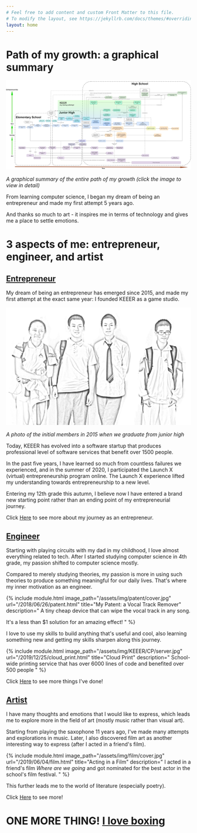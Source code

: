 ```yaml
---
# Feel free to add content and custom Front Matter to this file.
# To modify the layout, see https://jekyllrb.com/docs/themes/#overriding-theme-defaults
layout: home
---
```


# Path of my growth: a graphical summary

[![My image alt description](/assets/img/Timeline.png)](https://viewer.diagrams.net/?highlight=0000ff&edit=_blank&layers=1&nav=1&title=Timeline.drawio#R7V1Zd%2BI42v41OTNzQY7l3Zcha1XXkq6kp7uuvmNsEdxtbI9tEtK%2F%2FpPkFUmAAK9paqarglli9L7Puy8XyvVyfR%2Fb0eJr6EL%2FQpbc9YVycyHLwJAM9A%2B%2B8l5cUeXsykvsufm16sKT9zfML0r51ZXnwmTjhWkY%2BqkXbV50wiCATrpxzY7j8G3zZfPQ3%2Fytkf0CmQtPju2zV3%2F33HSRXTU1qbr%2BAL2XRfGbgZQ%2Fs7SLF%2BcXkoXthm%2B1S8rthXIdh2Ga%2FbRcX0Mfn15xLtn77rY8W95YDINU5A3K9O2TJX15%2BL58eDV%2BTt%2F99dqb5J%2Fyavur%2FAvnN5u%2BFycQh6vAhfhDwIUytWMnJxKikDJ17WRRPpekcfgXvA79MCZvVSTyBz0z93y%2FuB6EAXr79CW2XQ%2FdOnUZf%2BCjnaYwDtBFE92Kgv4D5N%2FiNxSEkPEnh0Ga35CsosfsqRRfEcYpXNcu5ad0D8MlTON39JLiWTWnWM6zE1Aw41vFAXpxbVGjvmnlF%2B2c617KD68Ig37IaXMAndQznVg6yZa2SShdYwkFSqzWKQVUpS1SyWdSMaQyTBpSHEppEodQVhN0%2BvPnn7fefTQNHEt6Nr4E0n%2Fv%2F29iMGSBLhL9%2BcMwThfhSxjY%2Fm11dVoRDpOges2XMIxyiv0J0%2FQ9Pz57lYbo0iJd%2BvmzcO2lf9R%2B%2Fok%2F6lLLH92s808mD96LBwH6un%2FUH9TehR9WbyOPivdtpVsSrmIH7jiaQtHa8QtMd7wul0r43HZyQQx9O%2FVeN1Vq4wRlddmjb%2BNf73ixs%2FLShLAb4jaknPFl13b3IPNt4aXwKbLJYb0hC2eTmHUIImi6NjTnDg%2B0umPC2bwZKMnSJpR4ygnIHCSpbQEJKGckbTsbWRBJQB4UlFgd9pSuXPz7E3sdRgusWNBHBPiCs0D2%2BIWs20sMj2CWRISgzgIiHNiNIgwCV4MGD2GWbii23g7CVL1vhOmAOcYOEVah6mftmaEgTBVEmGb1hTD3Vnq%2BfnkIo5%2FW%2B6%2Bfn34N%2Fwue%2B7U%2BNikqHUVReR9JKexK2q0ClE5I3Ruld911TZZOV57vesHLpmmyfE%2BgPx%2BhRaJoAhYJz7ZvzyKRmGMcmUWyF13Ho8gcJYpMjkVixyk%2BA2TkZ2BCRoiPvtHUQz%2B84B%2B%2BegF0YnueFs%2BgX10%2BybBIsrAj%2FOMCrm1EefSSCMYeun0YV1cfi0uyCBrXsAhpctA51%2FD%2FuOgkf3JXvHY9%2B9OQlWNtolbu28gB%2BthB2x5mLVE3QhsUaC0GtF%2BgHQcZWqM4fInt5TJ7RHwJ%2FFvQf1Py%2F9HpQdXYRJTZN6JU9YyorUgR9cyLfNVAIFXcN0cROuEyCpMMTskCQnxtuUo8p1EsdeODa9rQfHB59DZli2DSRPWTMSwwaQyYHhGWPMeL7LSMcEEfLtGR2OTGinAXQRtMvdQLg2SEykqXB6as5F5jXAPHlyGKL3NY%2BDIYfIGE%2BGwxJkiOr2%2FfPz2ifz6vAg9x%2BvigRCc3%2B4eSfIbSPoTsh9Kw4h%2BADYDIgfvRoGSpA4MSYF3YD3jsVdXaUM5dNs8ibOvZKIIiTB5WNKi47xqWvtouBhEpx5h7MbENXuwlvrbKPdlG4kHb0UPh7frq7vruqmEftrc8iCxQNggD9wrXyV5s1IuVB1s7xM06su31YxUiKhCUmeNjELGf0RVBRt%2BoNmMJUVwTxkP%2BGx5DL0hrvhVdoiNRBM4gnr%2BrojHzQXQUZKJRH5SdDPNBhFnKr308%2FyijiXmcIE1FYxfysAxCmY1d5NIUC9BardtvgZe%2B59gflwDVDVaAmp3KT9b6u8u11I%2FHe%2FT3faarLrTp3PZ8dJjaGM%2FZ4Jh7nZ6zcrb2tp%2BNqBJUhlWNW9x3HTs5xUobL0lXrhcWyflZXKTmf7m9vf0xQiCZdJm7yrEAeY0j7SFL7sUCHAWyCum%2BH1lgUOalSVuBouakJfVsTrIO4F0cLgsH0AnzorgIwpjNqXwER2VgnGSBhhwVS9%2F8ILppp23Gss72wz6zYD9vNh4tIm9FmCVNOMULIswEyXaeBEChpBTd17r3DbpEMVl2D42ynHpOV57OcoXZM3qWkzvgOINjuZ057kCOM0QVcEdO0pbmAOIkff36PYsyjDy8ACR5i925LzCut%2BYWscGzG%2FgK%2FTAiJ88Ukl%2FH2NSMa09tVJKPnD6ADjPz0n%2BdJi6KD96gT%2BK9BJg8m52GbPSAod4zOmccEP32Lxy4C2032UZI9rO0abK0yQ0nK8eBSfJRaKyJkZh2ERsjcfHBZ3W2veZ4vwE1rJxEcd%2F1eso4dFdO5teHsffiIWrhG%2Fahg3AQ4OJkybUDh6SBR1qsbFD6rf9iZQDOpf%2FbuVQXRBcAonnljuClM%2FB6Qsgi4BodaBSq1Euz%2BgaNypbYfQqSyIthn8FI6Vgc7FceuiB3dxOMVOmxCyZFaNFgpEKJY63jMLc2wmxmQwHw%2FbJXNOeiiTJnN6JXPzennk5TfVgZ6uK%2B2QoaO9Nk%2BFaiMFr5Nvb8Iw8SK3WOS3yRN7hckoBA0RA0OgVM52xUXlSGp4Bbi8poHPehasfCgZnfHmEQZM47Og0yLu%2FqkwA1kjdv6dtET5PpdvkzEjlj9CtyBKo7gXDCZEKFc7QK52jL827%2BbNmIVxVpxPxOzjHvycZgXtgpQeIyfCXVZA%2FoLn18p%2BQd6CDSRnn%2BqEL33VwkXqi7aS70DgM2KNylHdpp9aVwl003NiiQKa8EHFtrAej5GkxuvTkrNLxaL%2FXg5elzsvbsydQJP7%2F%2FLOJ7wzdYjmceTdiRL86%2Be8uDSxvWj68ALuHKuHFQrntTU5ji%2FU1723nf%2FEkoCyS%2F8VhzTHxvTc4heMGsMMN32MRcsO2GJKWGb7Qb7dZoyAqS6CEOUt8hHjD%2ByWAtgkt4ypA0MHSxjtyn4BV9%2F9K4fQ0dknYg5mwGOhe%2Beg4rattJ5d1YN9bddVPOBVV8ovCqjDuFldmrsXHINMvj0aHLTfP8FsNRk6VLWdFkSwXA0FVD2SD2hPYQWw5mFl%2Bbr7l%2BhzP0d146gYekXFSJ9SqJ%2Fu95VuWbLnD85FOAfRCY%2Fuc07PXTKK3qtFUvBr0m0ujT%2F5nmr8ryx4%2BZc796mT7%2B%2FOU6KEasnfUZh3U5fdLcM2x8KNFxVYj0HJFiD8lWF5N%2Bg9FsFSL3rDgjkzoMTuDg3Z299Hz8jR%2Bg%2FwpTz7EvNnZWAHDBDM4st2bYvveCf4WDrYOYJy7Kl%2B7HUQes2XwG%2Bjje1KicWjEjfStv0tFl6g3tlMjqbIPJE%2FKdJrjPLJ8Ri8OcH0Dt9D6tVR9hkrMzxSNajawPaxyezgaeH%2FCOlKw96%2FbmK74Tm3RsIrrbePRdo2DqJu8F6P1eAyjXOg%2B%2F2w8SgR0qvUV5d954DU6fkZYkQYmN%2Bse87lFy%2FNVsjIBSBwconY0IdWCd8vEkDw1QmujEE%2BGQR0fJOZVKqZV7Hg5Ozmn0ikc6mdtyVKUYbDIE%2FjTGy5%2FDGvsENLq%2Fno7VifMn3a1hdMufJocdh2mPHM9mRSvg%2Fp7BxrMdx%2Fng9FixvV2qehc%2Bt3ne%2Fnc6i5mNW64dsxjdOtguy52bWxpgucY7oftiOdDFvAcgj6agasBMB%2BTGS8B74jpD64DnVN6Mx7%2FKKjFk1%2Fp%2BFtYmxUN2FPlkki6pUM%2ByrbWKXvwSH%2Bdu8Utn4Qp%2FPcwBMEIUh6s4WXgRy%2BMfPIdzLFiq4gOTbLUswAkuJcncDU%2F04LG2WE4Yetxt88IlkGo7WU4GKQga1qVV%2B7NZXT1RBF3tgyGt0ENcioaGbZiuhlxueUdLqNbYuOAVJjVE9M%2FWzsxiO3Dw7NZwjv7KpyFKSJEgoOT19xjM%2BRRFt15%2B0Z%2BKqkUS9tfhDFlHaQMZhKXQ4S5lH0MbtFZTOmHoIk44JtOoq4bHA9iut9093AXVMiOkHuPw1XOJ9ZGsoijES%2BfoWSwfynrYtsFawKo4JhPQBZMpolZALlIm0mVR8dOutJNVnTYUdljYrLDcvJ1wPk%2FgqZFRLiw4C2FquIBrvDIYZuNMbLIoZgF9jlU9zOrYY7Vy86veeRzNp4don3jOKOjLSIZ%2BDEd3wnM7D6PGcz8gcvKWxBQszEN0b8QJZOtvk3CeviEiEB6043TFMuQIJlgp26YX99aoaRjjs3s6M7dFlxQZwxr0YLAlhI%2FlgvlpmCS4neRb%2BGqfBqFeCjXoKkKd15beaZ2GMYhW55pl1mYHiTGsdDVdTaHTOWbRbDX9QczgnpaT1eC8LG6%2FeBUIzQ%2BrGBVwJPFG8HthvxazWlwIIzL%2BA5M0RjZO4NbD4mQ7emaNIwMdyZZ8tRwi%2BQqh6p%2FXuMD3DcBoWbeQXOJOgGoUu4nbdWstariIbu0IyDHvnnTnYrAN6pXZ89n%2B%2B%2B8RmjumIWDudLqNx2CDB%2FWx029wlqBjxBIuHzKVrtysqfIlRN874Ib4W3Ld1Lu727uGXDedLmfrvX2lMFG2UAIrlf%2Bt4ArmC2mQiMD%2BdkmYB9v3wzcIcSoVj6h6%2FxBUAb3PZzDP7azbz0a4sqe3RMLO%2B95ULUFQs9BmeBJZDrtsgtsEsWBWvoAUYvbKBMYdTmxoGWm9L9i25DPS9gFoL9IsUbuzm7FSgBO7ynITF7WUHYHcP8zh6YAXxMsGKidEKersW64kYPZSyvsqCXS6QUbeVUlQvb99T8Vkp3TXLTeSDfkXNqFXCQkJ2I6DpBa%2Bt%2BQ9SeFyjPrDpBfoDEB%2FsEVMAx9S2YMekUT1yLAiw4i76MK4YxuZTNrysahPajk2bLHS4vdsLXpWHstKB878InRv8CXOKu86TEock7fvqqzJEk3vCTsjXbG2sc3pPZi3LUYqCy4aOLg2hlneVMj67bijNT71jpYqAYuzrMfsvXW28ju23VU%2BM4IMuCyDKX%2BuAo%2F8sEDkPk0902P3rhucZkmPBh7CNMtzuGQHL8qCIgqAYQVMyjvnDY7AleKOHUXoc3C0JBsZge8hi55kWm0G7XQyC9fYAG4QTj2Nk9BE51u2VugDpPP6jx2HI9qvXzL2YIDGWQPqJQ7OtRCwfSJgCzJEuQhQI4QTPUpAEy2ba0JtccNU56q5HRwpPIMZNN6%2FeyKW2NzmVRT5HgFSZujZ5FTSk5OY%2Fczg0yjPof%2Bxy0Afof3XlYdaAmQ%2FlAY2hq%2B88xqUvs9SO7cA877e0eKI9sAHgCNO4qS2CSx3VolZMEIDgOzJ2rAAet%2B0CQBbbsRKskGE1o4XQMKF7R1FviSqTNc4drURXdMm2tHdWJRJOdf77oCW8LhM4V7ArtQem1K6DifznG6y9D2AD7BWzEv3ntJh%2B6iqMiGhkoUde7hSq5y3OYcJ%2BlpkMYhj%2B37xS9DfX8LXEwtNKFE%2Fn0Pd4epW17Bm0k6aH6BbDXrpGKfQrpjE3VHoBHDytZ6b02QO8eajCMa4ug5vgWeTh8NXsIBuu%2B%2FUxd5SzH%2BeyrbjcETzsqAwS4YiIos7r2%2FxhE42BiTzC7ISOQl3OXh57TAZIpI9O9YJwzTC%2Bp8wXLJGjRTPNm4nuSjrtnFQvrbbLYpDd0Wokyug8dGB9t2GQAe2hbCkQ9Ea%2FVTW0RelQjgc9ViMxqINhwttOrc9bA9oN41SqSMPmy43LcaI9Zc%2FkVnTruZgZ%2F0lkreMcLViUiSJbX%2B2OrFcqx%2BH2wRU04%2Fo%2BucWUcJGZ5%2BJRvCJpZsvn8zEElv%2BsnM3afNuehUrlJsJFgpE00V9oa7KVKgcqH6ss85UgigdL5ADChvrucXbD7JGG8xVtW3umZmygGTtSGa4QDIJzcXT0dJqxVzxBi%2Bo9O3Fzj4pwR3wWkO%2BmExvP53InEAn1xmT6ZKk5qo22UAn3fYUBr5HfOBZGP7FtD8hWZAS4pwilZsoot3Da%2BIzESiHWTQY3cRCPz6Jeh1ufEhH8KFEaa6oULhethu3zGK9sjqqikGsw%2BtkaglE%2FTsFmtwniAYe%2FlCEI8TawGoMFNaNYIHmIprlHgTTt5u9oor77hlfeBogy8guBcg74%2B7uuqFl0DI9JJS7GZBnqbbn7KmsOMQ90p7jRfn02t8eYRBs2nF4L6OUrJZL4ppnTaC1p6sCR2g7izyonyReah9v6emNWXpUgnXC8%2Fd0Dg1AexJQZWsIprjLtrTzyIHXpoMvbJJYcV180r6XzUWRipFyUuQ56SpuNilyVDhkD88dQLUNmhmCOqs92GicERzlZEnaJ4e1ue0eT5JJfwXhm08E92A04eA2TZVD0fsYCn1aq%2B%2B5iLIJqg6t8ktlDZzfs8AGEcSZ%2BVJTi1%2FsVTYo%2Fg%2F0379fvThd2f5%2Fai8oNWop6XvWlczMfU1YWbbmcgOVzVFvVB4QBbgISVgkhs67k2%2FdmK0SL4BJUulPcma1Cf1IQOcz%2FWNkqAarhhWoBk1X5SlQU54pOj%2BevYfzxqtAVTbGXbf6U9vPoJSQnFz7YewypKICqyYwJ9KlpMu7ZSZnRUgfFbSi8Rjx5SLV7AO1qI%2FrJqLOVkEeO%2B6yqncrPkkwot7llASgnXek7Y9rCJh9w4o0lndek3FPK8dBOmi%2B8snypwX0q1hIFem4xvdoewnRTUsk4U4cWdZLfZusU5lVbrRD7dZt46RUcASKHPTDLzeADKkZ4VnTQ0dA79OiSydsm512H9uvXkpCf98dSBr37rPiKFwB4rFzjzo3vg4ng0GnEVVeiopnMLfYd3SuLtzBpOITo6yBKRfWDapV6eTbxoibc%2B%2BHM1I3ncPrM4khfoNr%2FKQsAbZA%2FxSkNbpGQpXpPTOiw0jb0yH62VjbjxKBaI40MDyxDmkRyU0irJ2yWO5BGEPgsooPQXdV%2F5zhYo6ZAjUEzHFG1RxGCLlZs67JE5cBPeZoCCfOBjfpQbDYMUm9v7Mry%2FeLdvpcuzHcmPFQKm9oH89way%2FQachnRbP9cITbQoqFXANZ1Qh4oqy%2BJtquUghwHSF2J00I2T%2FlJuj6Zgy4DHEJxUfbjHHCQsdBs%2BPBO%2FAkszA5W548a1B6yMiDCL2PkS2Ptz6vxMkL9EhRMelPxMscXTJOFvFO07Njy6aDbW0KTdheBhX31nmJGl7IrL3wAWef4bdw6RVBs3rSZgYTwg9OSi5m1d6kOKhGlCzM6WAbrUEzoauWKnoNF696stuQJmcZzO%2Bxl2PjeoFTnqSiNYTLE%2Ft1e4GEDJTNEEAJkdqRm21BYvo%2F0%2FxVWf74MXPuVy%2FTx5%2B%2FXAcTtoftFxhx1iszmz2hP5%2Fg7oeMNrimi37JjGh3PMIWqfc0D%2F9jzc%2B2%2BRB14AUIfw7MOy18aMeZgd6kAd5JGxyToea1X%2FDW%2FzQBLC6Vz0MEt8ucol6xbu3sgspQTO%2BxkPSkFc1cQjReOrUl3U5X19J5%2B%2Bb613Z9zbouJAkmQAyTKMZEygJFtEC9ilNv7jmkPFP6hASwjzyVfDf47dpZ2MFL9uPCm3lZxfrohCyzmoDXa8xTpU3EOLj0AudY%2BvazERWyoLeyB76UZXPsHS6b%2BNgRiqpMzWh4KpowC57Ykt04D%2B688e1dLcSAxu4Rjhw8o3%2F%2Fwi7q1MuGBy4jxDaNS%2FmO5krpVNUuz5ZurU2WT45zAfxe6b1fzIsGDjuCGHd%2FWRRmRWuknMcLgvA1uxV8EP4q7%2FTL96WGubUVxeHMJ9EJaZXUskm1ppgMrqQLygvcVVJ8gZEhkx7vIPPyfLwkE72IpzkqstGjZwQvGQ9b10gh4r6oxhYZWuZhf10hjYosa5ufoxg%2B1aqS4T7kKTqTT5b05eH78uHV%2BDl999drb8JW1hV0WYCCLrc%2BCQvZ5Ks8FS2aRSlC9TqGIikuDNoR%2BMsNtTot8ksJIhzGr3KjVY%2BeibTGS4T55MUzQOY%2BMQEXnuvCgBH9NctNVhtC4rZNV%2FX6dp4nVNK5cZryhuzSNP1cLN95IMt3ztTMnqWj8lW%2BqD9yspEIlpwZFc%2FgZEP%2BFD15aZb26Mnv4eTQs3VndlsbUWV%2F7nMTTxkQIxwOllkLdvcKl4EM7tJ0Ohx2ZJeRTkU9VXomVHNhTy5zcnhxLFOIRJlMFeSx3jIOfKnB5gq%2FhrjJJ60KfnClz57RJuMOkwmEw6ruyw1ffTcz8RovhRiMSyrhRoDD2yeBpOrHCKxDC3iMoo%2BwLGLMZ2%2FtKeBZc2%2BnkXIeboSYMxiZi4oPhYITgsUlOnR5I%2Bp72Vxj8j6LolFc8dMGB9fFaUCVO4EV7V6o%2Bxa6GvRCduodnVTS7aJGPUG6gDi2RiY6FfMQ9sV8SHHqwiZxPdLSsGPgDfusG0PObAuccI0S4qks7AhfdPxw5R4eFNLw%2F3hQ1MkfFs3Zn2Z8Fzr2znVF%2BRMzWnNd2MaWHpa%2FH7khWwEbUurS3Of54EdHGQVcZS9ztmXuwtVAHBv92HEJBt0GIbgkuynxxMnbXc3n0Ek7YdWTk7LmhnY2dzN5L9arItoM0Q2j0gUpE7poU5RxmU3xdMakbcb9B7jgpmg1gCnKZB054bzOTopYhc0x9%2BE6FyvTmoRxfDy%2F0qFOP3BL8QGQk2fIuq4qmmXqQM%2BeLgKjyqUpK5psqQAYumpIuDa6AJhxKWlm%2FWmu7TKVLG23G9HmxCF%2B0ImjG7mW%2FbB0I6C20wCJDtYJT%2BunJ4lqXYf9WD%2B6acYGyqUuyaamGKqmqUAiMf6Ks1Wk5WRDM3VZ0k1L1zStxtnm5cZTwGTZ15Y0xDRcY%2F0G3O3O4A6FnyhfzzyWnRR656MJOmYntqLj2eMsEclzUKKJp7qrRiWL6kMM8fPYz8KtQVd5WGXpuS7RlEycZStXHFInJW0577qrxlv50Nqydc56pKuY7af%2BIARgBtH3fvxsDv4pdDyYssVGH5ME3ILwtkjAtRV4lS2NazTJsDRTNQxNMnVNomw1%2BbJuqWlWTaFplxuGmsFtittrqZ1gcXGSYDsZeSAq0pIugQwsLf9LMnerOWH7i5Lfk84VJsutz2QB0j9CWPD2pnYqKwTWkp8qK4xLxUA2L7byNEU2DWVDVgDzEhAhUYiFTeO3Lkf0YTh1%2ByXHsCo0TIuvn4YsKnb5wPW1arUcSbLwon%2BI1OCPEO9UbgBWbH%2BBtlts0OgzjGdutvXsa1bYmeA9LIh9krXCP2aOtbKzWWco%2FWusE4aTo9y5PEyLP76HfONNgNel0y%2BwA%2FeCbLf3fZh1lC7f8VwAlu0%2BRDoUqLSHgVQqx8fg9jxobRGYHXj5wbqRWgCzzoKZ%2F8LeGgF33vf2RsCvtxcbuyHaav7rZpAd0%2Fw3UXlhlbYmQe9kCaYr30xx%2BXvk2045vjEbJPSNNAuR9qEf%2BMjHSAh2omCLhEAP4zBM6zYrOobF19CF%2BBX%2FDw%3D%3D)

*A graphical summary of the entire path of my growth (click the image to view in detail)*

From learning computer science, I began my dream of being an entrepreneur and made my first attempt 5 years ago.


And thanks so much to art - it inspires me in terms of technology and gives me a place to settle emotions.


# 3 aspects of me: entrepreneur, engineer, and artist

## [Entrepreneur](/entrepreneurship)

My dream of being an entrepreneur has emerged since 2015, and made my first attempt at the exact same year: I founded KEEER as a game studio. 

![](/assets/img/KEEER/original-team.jpg)

*A photo of the initial members in 2015 when we graduate from junior high*

Today, KEEER has evolved into a software startup that produces professional level of software services that benefit over 1500 people.


In the past five years, I have learned so much from countless failures we experienced, and in the summer of 2020, I participated the Launch X (virtual) entrepreneurship program online. The Launch X experience lifted my understanding towards entrepreneurship to a new level. 

Entering my 12th grade this autumn, I believe now I have entered a brand new starting point rather than an ending point of my entrepreneurial journey. 

Click [Here](/entrepreneurship) to see more about my journey as an entrepreneur.

## [Engineer](/tech)

Starting with playing circuits with my dad in my childhood, I love almost everything related to tech. After I started studying computer science in 4th grade, my passion shifted to computer science mostly.

Compared to merely studying theories, my passion is more in using such theories to produce something meaningful for our daily lives. That's where my inner motivation as an engineer. 

{% include module.html image_path="/assets/img/patent/cover.jpg" url="/2018/06/26/patent.html" title="My Patent: a Vocal Track Remover" description="
A tiny cheap device that can wipe the vocal track in any song.

It's a less than $1 solution for an amazing effect!
" %}

I love to use my skills to build anything that's useful and cool, also learning something new and getting my skills sharpen along this journey. 

{% include module.html image_path="/assets/img/KEEER/CP/server.jpg" url="/2019/12/25/cloud_print.html" title="Cloud Print" description="
School-wide printing service that has over 6000 lines of code and benefited over 500 people
" %}

Click [Here](/tech) to see more things I've done!


## [Artist](/art)

I have many thoughts and emotions that I would like to express, which leads me to explore more in the field of art (mostly music rather than visual art).

Starting from playing the saxophone 11 years ago, I've made many attempts and explorations in music. Later, I also discovered film art as another interesting way to express (after I acted in a friend's film).


{% include module.html image_path="/assets/img/film/cover.jpg" url="/2019/06/04/film.html" title="Acting in a Film" description="
I acted in a friend's film *Where are we going* and got nominated for the best actor in the school's film festival.
" %}

This further leads me to the world of literature (especially poetry).

Click [Here](/art) to see more!

# ONE MORE THING! [I love boxing](/2019/11/01/boxing.html)